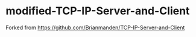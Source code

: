 # modified-TCP-IP-Server-and-Client

Forked from https://github.com/Brianmanden/TCP-IP-Server-and-Client
